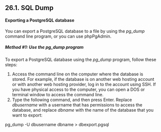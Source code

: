 ## 26.1. SQL Dump[](https://www.postgresql.org/docs/current/backup-dump.html#BACKUP-DUMP)
#### Exporting a PostgreSQL database

You can export a PostgreSQL database to a file by using the _pg_dump_ command line program, or you can use phpPgAdmin.

##### Method #1: Use the pg_dump program

To export a PostgreSQL database using the _pg_dump_ program, follow these steps:

1. Access the command line on the computer where the database is stored. For example, if the database is on another web hosting account or with another web hosting provider, log in to the account using SSH. If you have physical access to the computer, you can open a DOS or terminal window to access the command line.
2. Type the following command, and then press Enter. Replace _dbusername_ with a username that has permissions to access the database, and replace _dbname_ with the name of the database that you want to export:
    

pg_dump -U dbusername dbname > dbexport.pgsql